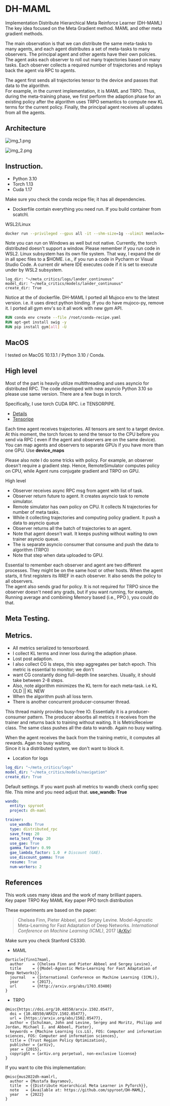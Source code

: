 # DH-MAML
Implementation Distribute Hierarchical Meta Reinforce Learner (DH-MAML)
The key idea focused on the Meta Gradient method. MAML and other meta gradient methods.

The main observation is that we can distribute the same meta-tasks to many agents, and each agent 
distributes a set of meta-tasks to many observers. The principal agent and other agents have their own policies.
The agent asks each observer to roll out many trajectories based on many tasks. Each observer collects a required 
number of trajectories and replays back the agent via RPC to agents.  

The agent first sends all trajectories tensor to the device and passes that data to the algorithm.   
For example, in the current implementation, it is MAML and TRPO.   Thus, during the meta-training phase, 
we first perform the adaption phase for an existing policy after the algorithm uses TRPO semantics to compute 
new KL terms for the current policy. Finally, the principal agent receives all updates from all the agents. 

## Architecture
![img_1.png](img_1.png)

![img_2.png](img_2.png)

## Instruction.

* Python 3.10
* Torch 1.13
* Cuda 1.17

Make sure you check the conda recipe file; it has all dependencies. 

* Dockerfile contain everything you need run.  If you build container from scatch\

WSL2/Linux

```bash 
docker run --privileged --gpus all -it --shm-size=1g --ulimit memlock=-1 --ulimit stack=67108864 -v ${PWD}:/code meta_critic:v1 bash
```

Note you can run on Windows as well but not native. Currently, the torch distributed doesn't support a window. 
Please remember if you run code in WSL2. Linux subsystem has its own file system. 
That way, I expand the dir in all spec files to a $HOME. i.e., if you run a code in Pycharm or Visual Studio Code. 
A  current dir where IDE executes code if it is set to execute under by WSL2 subsystem. 

```
log_dir: "~/meta_critics/logs/lander_continuous"
model_dir: "~/meta_critics/models/lander_continuous"
create_dir: True
```

Notice at the of dockerfile.   DH-MAML I ported all Mujoco env to the latest version. i.e. it uses direct python binding. 
If you do have mujoco-py, remove it. I ported all gym env's so it all work with new gym API. 

```Dockerfile
RUN conda env create --file /root/conda-recipe.yaml
RUN apt-get install swig -y
RUN pip install gym[all] -U
```

## MacOS 

I tested on MacOS 10.13.1 / Python 3.10 / Conda.  

## High level

Most of the part is heavily utilize multithreading and uses asyncio for distributed RPC. The code developed with new 
asyncio Python 3.10 so please use same version. There are a few bugs in torch.

Specifically, I use torch CUDA RPC. i.e TENSORPIPE. 
* [Details](https://pytorch.org/tutorials/recipes/cuda_rpc.html)
* [Tensoripe](https://github.com/pytorch/tensorpipe)


Each time agent receives trajectories. All tensors are sent to a  target device. At this moment, the torch forces 
to send the tensor to the CPU before you send via RPC ( even if the agent and observers are on the same device).  
You can map agents and observers to separate GPUs if you have more 
than one GPU.   Use **device_maps**

Please also note I do some tricks with policy. For example, an observer doesn't require a gradient step. 
Hence, RemoteSimulator computes policy on CPU,  while Agent runs conjugate gradient and TRPO on GPU.

High level

*  Observer receives async RPC msg from agent with list of task.
*  Observer return future to agent.   It creates asyncio task to remote simulator. 
*  Remote simulator has own policy on CPU.  It collects N trajectories for number of meta tasks.
*  While it collecting trajectories and computing policy gradient.  It push a data to asyncio queue
*  Observer returns all the batch of trajectories to an agent. 
*  Note that agent doesn't wait.  It keeps pushing without waiting to own trainer asyncio queue.
*  The is separate asyncio consumer that consume and push the data to algorithm (TRPO)
*  Note that step when data uploaded to GPU. 

Essential to remember each observer and agent are two different processes. They might be on the same host or other hosts.
When the agent starts, it first registers its RREF in each observer. It also sends the policy to all observers.   
The agent also sends grad for policy. It is not required for TRPO since the observer doesn't need any grads, but if you want running, for example, Running average and combining Memory based (i.e., PPO ), you could do that.

## Meta Testing. 


## Metrics.

* All metrics serialized to tensorboard.  
* I collect KL terms and inner loss during the adaption phase.
* Lost post adaption. 
* I also collect CG ls steps, this step aggregates per batch epoch. This metric is essential to monitor; we don't 
* want CG constantly doing full-depth line searches. Usually, it should take between 2-8 steps.
* Also, note algorithm minimizes the KL term for each meta-task. i.e KL OLD || KL NEW 
* When the algorithm push all loss term. 
* There is another concurrent producer-consumer thread. 

This thread mainly provides busy-free IO. Essentially it is a producer-consumer pattern. The producer absorbs all 
metrics it receives from the trainer and returns back to training without waiting. It is MetricReceiver class. 
The same class pushes all the data to wandb. Again no busy waiting. 
 
When the agent receives the back from the training metric, it computes all rewards.  Agan no busy waiting.   
Since it is a distributed system, we don't want to block it. 

* Location for logs
```yaml
log_dir: "~/meta_critics/logs"
model_dir: "~/meta_critics/models/navigation"
create_dir: True
```

Default settings.  If you want push all metrics to wandb check config spec file.
This mine and you need adjust that.   **use_wandb: True**

```yaml
wandb:
  entity: spyroot
  project: dh-maml

trainer:
  use_wandb: True
  type: distributed_rpc
  save_freq: 20
  meta_test_freq: 20
  use_gae: True
  gamma_factor: 0.99
  gae_lambda_factor: 1.0  # Discount (GAE).
  use_discount_gamma: True
  resume: True
  num-workers: 2
```


## References
This work uses many ideas and the work of many brilliant papers.  
Key paper TRPO
Key MAML
Key paper PPO
torch distribution


These experiments are based on the paper:

> Chelsea Finn, Pieter Abbeel, and Sergey Levine. Model-Agnostic Meta-Learning for Fast Adaptation of Deep
Networks. _International Conference on Machine Learning (ICML)_, 2017 [[ArXiv](https://arxiv.org/abs/1703.03400)]

Make sure you check Stanford CS330. 

* MAML
```
@article{finn17maml,
  author    = {Chelsea Finn and Pieter Abbeel and Sergey Levine},
  title     = {{Model-Agnostic Meta-Learning for Fast Adaptation of Deep Networks}},
  journal   = {International Conference on Machine Learning (ICML)},
  year      = {2017},
  url       = {http://arxiv.org/abs/1703.03400}
}
```

* TRPO

```
@misc{https://doi.org/10.48550/arxiv.1502.05477,
  doi = {10.48550/ARXIV.1502.05477},
  url = {https://arxiv.org/abs/1502.05477},
  author = {Schulman, John and Levine, Sergey and Moritz, Philipp and Jordan, Michael I. and Abbeel, Pieter},
  keywords = {Machine Learning (cs.LG), FOS: Computer and information sciences, FOS: Computer and information sciences}, 
  title = {Trust Region Policy Optimization}, 
  publisher = {arXiv},
  year = {2015},
  copyright = {arXiv.org perpetual, non-exclusive license}
}
```

If you want to cite this implementation:

```
@misc{mus2022dh-mamlrl,
  author = {Mustafa Bayramov},
  title  = {{Distribute Hierarchical Meta Learner in PyTorch}},
  note   = {Available at: https://github.com/spyroot/DH-MAML},
  year   = {2022}
}
```